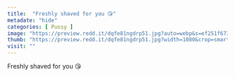 ```yaml
---
title:  "Freshly shaved for you 😘"
metadate: "hide"
categories: [ Pussy ]
image: "https://preview.redd.it/dqfe81ngdrp51.jpg?auto=webp&s=ef251f673b82f8bd90e90d826c423d89fd7976ad"
thumb: "https://preview.redd.it/dqfe81ngdrp51.jpg?width=1080&crop=smart&auto=webp&s=57bd605f3fd78e672a4e8b446fa5536487b6513a"
visit: ""
---
```

Freshly shaved for you 😘
